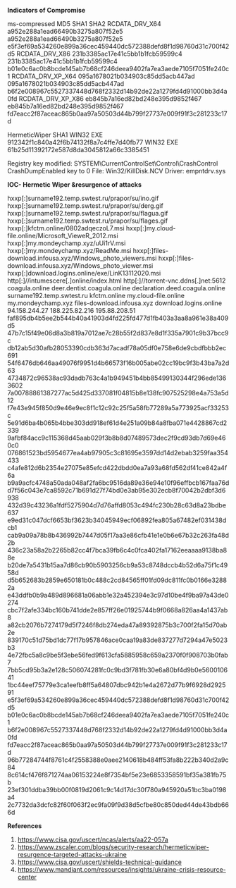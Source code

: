 **Indicators of Compromise**


ms-compressed             	MD5	                               SHA1	                                           SHA2
RCDATA_DRV_X64  	a952e288a1ead66490b3275a807f52e5	a952e288a1ead66490b3275a807f52e5	e5f3ef69a534260e899a36cec459440dc572388defd8f1d98760d31c700f42d5
RCDATA_DRV_X86 	231b3385ac17e41c5bb1b1fcb59599c4	231b3385ac17e41c5bb1b1fcb59599c4	b01e0c6ac0b8bcde145ab7b68cf246deea9402fa7ea3aede7105f7051fe240c1
RCDATA_DRV_XP_X64 	095a1678021b034903c85dd5acb447ad	095a1678021b034903c85dd5acb447ad	b6f2e008967c5527337448d768f2332d14b92de22a1279fd4d91000bb3d4a0fd
RCDATA_DRV_XP_X86 	eb845b7a16ed82bd248e395d9852f467	eb845b7a16ed82bd248e395d9852f467	fd7eacc2f87aceac865b0aa97a50503d44b799f27737e009f91f3c281233c17d

HermeticWiper                     	SHA1
WIN32 EXE	         912342f1c840a42f6b74132f8a7c4ffe7d40fb77
WIN32 EXE          61b25d11392172e587d8da3045812a66c3385451

Registry key modified:  SYSTEM\CurrentControlSet\Control\CrashControl CrashDumpEnabled key to 0
File: Win32/KillDisk.NCV Driver: empntdrv.sys

**IOC- Hermetic Wiper &resurgence of attacks**

hxxp[:]surname192.temp.swtest.ru/prapor/su/ino.gif
hxxp[:]surname192.temp.swtest.ru/prapor/su/derg.gif
hxxp[:]surname192.temp.swtest.ru/prapor/su/flagua.gif
hxxp[:]surname192.temp.swtest.ru/prapor/su/flages.gif
hxxp[:]kfctm.online/0802adqeczoL7.msi
hxxp[:]my.cloud-file.online/Microsoft_VieweR_2012.msi
hxxp[:]my.mondeychamp.xyz/uUi1rV.msi
hxxp[:]my.mondeychamp.xyz/ReadMe.msi
hxxp[:]files-download.infousa.xyz/Windows_photo_viewers.msi
hxxp[:]files-download.infousa.xyz/Windows_photo_viewer.msi
hxxp[:]download.logins.online/exe/LinK13112020.msi
http[:]//intumescere[.]online/index.html
http[:]//torrent-vnc.ddns[.]net:5612
coagula.online
deer.dentist.coagula.online
declaration.deed.coagula.online
surname192.temp.swtest.ru
kfctm.online
my.cloud-file.online
my.mondeychamp.xyz
files-download.infousa.xyz
download.logins.online
94.158.244.27
188.225.82.216
195.88.208.51
faf895db4b5ee2b544b40a41903d4fd225fd477d1fb403a3aa8a961e38a409d5
47b7c15f49e06d8a3b819a7012ae7c28b55f2d837e8d1f335a7901c9b37bcc9c
db12ab5d30afb28053390cdb363d7acadf78a05df0e758e6de9cbdfbbb2ec691
54f6476db646aa49076f9951d4b66573f16b005abe02cc19bc9f3b43ba7a2d63
4734872c96538ac93dadb763c4a1b949451b4bb85499130344f296ede1363602
7a00788861387277ac5d425d337081f04815b8e138fc907525298e4a753a5d12
f7e43e945f850d9e46e9ec8f1c12c92c25f5a58fb77289a5a773925acf33253c
5e91d6ba4b065b4bbe303dd918ef61d4e251a09b84a8fba071e4428867cd2339
9afbf84acc9c115368d45aab029f3b8b8d07489573dec2f9cd93db7d69e460c0
076861523bd5954677ea4ab97905c3c81695e3597dd14d2ebab3259faa354433
c4afe812d6b2354e27075e85efcd422dbdd0ea7a93a68fd562df41ce842a4f6a
b9a9acfc4748a50ada048af2fa6bc9516da89e36e94e10f96effbcb167faa76d
d7f56c043e7ca8592c71b691d27f74bd0e3ab95e302ecb8f70042b2dbf3d6938
432d39c43236a1fdf5275904d7d76affd8053c494fc230b28c63d8a23bdbe637
e9ed31c047dcf6653bf3623b34045949ecf06892fea805a67482ef031438dcb1
cab9a09a78b8b436992b7447d05f17aa3e86cfb41e1e0b6e67b32c263fa48d2b
436c23a58a2b2265b82cc4f7bca39fb6c4c0fca402fa17162eeaaaa9138ba88e
b20de7a5431b15aa7d86cb90b5903256cb9a53c8748dccb4b52d6a75f1c4958d
d5b652683b2859e650181b0c488c2cd84565ff01fd09dc811fc0b0166e32882a
e43ddfb0b9a489d896681a06abb1e32a452394e3c97d10be4f9ba97a43de0274
cbc7f2afe334bc160b741dde2e857ff26e01925744b9f0668a826aa4a1437ab8
a82cb2076b7274179d5f7246f8db274eda47a89392875b3c700f2fa15d70ab2e
839170c51d75bd1dc77f17b957846ace0caa19a83de837277d7294a47e5023b3
4e72fbc5a8c9be5f3ebe56fed9f613cfa5885958c659a2370f0f908703b0fab7
7bb5cd95b3a2e128c506074281fc0c9bd3f781fb30e6a80bf4d9b0e560010641
1bc44eef75779e3ca1eefb8ff5a64807dbc942b1e4a2672d77b9f6928d292591
e5f3ef69a534260e899a36cec459440dc572388defd8f1d98760d31c700f42d5
b01e0c6ac0b8bcde145ab7b68cf246deea9402fa7ea3aede7105f7051fe240c1
b6f2e008967c5527337448d768f2332d14b92de22a1279fd4d91000bb3d4a0fd
fd7eacc2f87aceac865b0aa97a50503d44b799f27737e009f91f3c281233c17d
96b77284744f8761c4f2558388e0aee2140618b484ff53fa8b222b340d2a9c84
8c614cf476f871274aa06153224e8f7354bf5e23e6853358591bf35a381fb75b
23ef301ddba39bb00f0819d2061c9c14d17dc30f780a945920a51bc3ba0198a4
2c7732da3dcfc82f60f063f2ec9fa09f9d38d5cfbe80c850ded44de43bdb666d

**References**
1) https://www.cisa.gov/uscert/ncas/alerts/aa22-057a
2) https://www.zscaler.com/blogs/security-research/hermeticwiper-resurgence-targeted-attacks-ukraine
3) https://www.cisa.gov/uscert/shields-technical-guidance
4) https://www.mandiant.com/resources/insights/ukraine-crisis-resource-center
